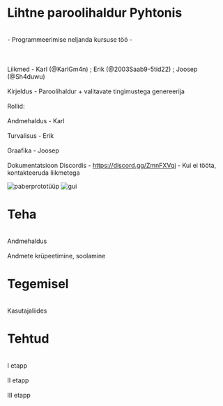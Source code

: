 # Lihtne paroolihaldur Pyhtonis
<br>- Programmeerimise neljanda kursuse töö -<br>
<br><br>
<br>Liikmed - Karl (@KarlGm4n) ; Erik (@2003Saab9-5tid22) ; Joosep (@Sh4duwu)<br>
<br>Kirjeldus - Paroolihaldur + valitavate tingimustega genereerija<br>
<br>Rollid:<br>
<br>Andmehaldus - Karl<br>
<br>Turvalisus - Erik<br>
<br>Graafika - Joosep<br>
<br>Dokumentatsioon Discordis - https://discord.gg/ZmnFXVqj - Kui ei tööta, kontakteeruda liikmetega<br>

![paberprototüüp](https://github.com/KarlGm4n/inprogress/assets/143991529/29164102-4e0c-49ca-bb80-46559e98f4ae)
![gui](https://github.com/KarlGm4n/inprogress/assets/143991889/a2372b0c-81d0-4425-bdb7-949b1f3e72c2)

# Teha
<br>Andmehaldus<br>
<br>Andmete krüpeetimine, soolamine<br>
# Tegemisel
<br>Kasutajaliides<br>
# Tehtud
<br>I etapp<br>
<br>II etapp<br>
<br>III etapp<br>

